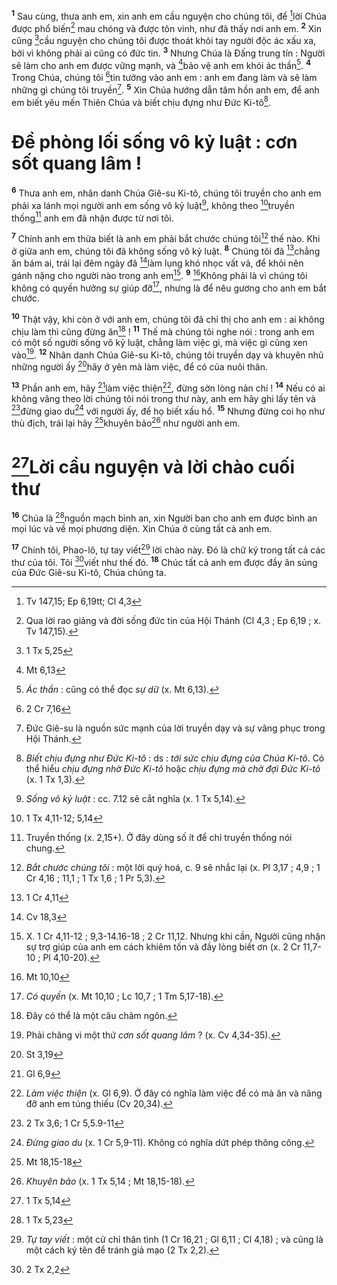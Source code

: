 <sup><b>1</b></sup> Sau cùng, thưa anh em, xin anh em cầu nguyện cho chúng tôi, để [^1*]lời Chúa được phổ biến[^1] mau chóng và được tôn vinh, như đã thấy nơi anh em. <sup><b>2</b></sup> Xin cũng [^2*]cầu nguyện cho chúng tôi được thoát khỏi tay người độc ác xấu xa, bởi vì không phải ai cũng có đức tin. <sup><b>3</b></sup> Nhưng Chúa là Đấng trung tín : Người sẽ làm cho anh em được vững mạnh, và [^3*]bảo vệ anh em khỏi ác thần[^2]. <sup><b>4</b></sup> Trong Chúa, chúng tôi [^4*]tin tưởng vào anh em : anh em đang làm và sẽ làm những gì chúng tôi truyền[^3]. <sup><b>5</b></sup> Xin Chúa hướng dẫn tâm hồn anh em, để anh em biết yêu mến Thiên Chúa và biết chịu đựng như Đức Ki-tô[^4].

# Đề phòng lối sống vô kỷ luật : cơn sốt quang lâm !
<sup><b>6</b></sup> Thưa anh em, nhân danh Chúa Giê-su Ki-tô, chúng tôi truyền cho anh em phải xa lánh mọi người anh em sống vô kỷ luật[^5], không theo [^5*]truyền thống[^6] anh em đã nhận được từ nơi tôi.

<sup><b>7</b></sup> Chính anh em thừa biết là anh em phải bắt chước chúng tôi[^7] thế nào. Khi ở giữa anh em, chúng tôi đã không sống vô kỷ luật. <sup><b>8</b></sup> Chúng tôi đã [^6*]chẳng ăn bám ai, trái lại đêm ngày đã [^7*]làm lụng khó nhọc vất vả, để khỏi nên gánh nặng cho người nào trong anh em[^8]. <sup><b>9</b></sup> [^8*]Không phải là vì chúng tôi không có quyền hưởng sự giúp đỡ[^9], nhưng là để nêu gương cho anh em bắt chước.

<sup><b>10</b></sup> Thật vậy, khi còn ở với anh em, chúng tôi đã chỉ thị cho anh em : ai không chịu làm thì cũng đừng ăn[^10] ! <sup><b>11</b></sup> Thế mà chúng tôi nghe nói : trong anh em có một số người sống vô kỷ luật, chẳng làm việc gì, mà việc gì cũng xen vào[^11]. <sup><b>12</b></sup> Nhân danh Chúa Giê-su Ki-tô, chúng tôi truyền dạy và khuyên nhủ những người ấy [^9*]hãy ở yên mà làm việc, để có của nuôi thân.

<sup><b>13</b></sup> Phần anh em, hãy [^10*]làm việc thiện[^12], đừng sờn lòng nản chí ! <sup><b>14</b></sup> Nếu có ai không vâng theo lời chúng tôi nói trong thư này, anh em hãy ghi lấy tên và [^11*]đừng giao du[^13] với người ấy, để họ biết xấu hổ. <sup><b>15</b></sup> Nhưng đừng coi họ như thù địch, trái lại hãy [^12*]khuyên bảo[^14] như người anh em.

# [^13*]Lời cầu nguyện và lời chào cuối thư
<sup><b>16</b></sup> Chúa là [^14*]nguồn mạch bình an, xin Người ban cho anh em được bình an mọi lúc và về mọi phương diện. Xin Chúa ở cùng tất cả anh em.

<sup><b>17</b></sup> Chính tôi, Phao-lô, tự tay viết[^15] lời chào này. Đó là chữ ký trong tất cả các thư của tôi. Tôi [^15*]viết như thế đó. <sup><b>18</b></sup> Chúc tất cả anh em được đầy ân sủng của Đức Giê-su Ki-tô, Chúa chúng ta.

[^1]: Qua lời rao giảng và đời sống đức tin của Hội Thánh (Cl 4,3 ; Ep 6,19 ; x. Tv 147,15).
[^2]: <i>Ác thần</i> : cũng có thể đọc <i>sự dữ</i> (x. Mt 6,13).
[^3]: Đức Giê-su là nguồn sức mạnh của lời truyền dạy và sự vâng phục trong Hội Thánh.
[^4]: <i>Biết chịu đựng như Đức Ki-tô</i> : ds : <i>tới sức chịu đựng của Chúa Ki-tô</i>. Có thể hiểu <i>chịu đựng nhờ Đức Ki-tô</i> hoặc <i>chịu đựng mà chờ đợi Đức Ki-tô</i> (x. 1 Tx 1,3).
[^5]: <i>Sống vô kỷ luật</i> : cc. 7.12 sẽ cắt nghĩa (x. 1 Tx 5,14).
[^6]: Truyền thống (x. 2,15+). Ở đây dùng số ít để chỉ truyền thống nói chung.
[^7]: <i>Bắt chước chúng tôi</i> : một lời quý hoá, c. 9 sẽ nhắc lại (x. Pl 3,17 ; 4,9 ; 1 Cr 4,16 ; 11,1 ; 1 Tx 1,6 ; 1 Pr 5,3).
[^8]: X. 1 Cr 4,11-12 ; 9,3-14.16-18 ; 2 Cr 11,12. Nhưng khi cần, Người cũng nhận sự trợ giúp của anh em cách khiêm tốn và đầy lòng biết ơn (x. 2 Cr 11,7-10 ; Pl 4,10-20).
[^9]: <i>Có quyền</i> (x. Mt 10,10 ; Lc 10,7 ; 1 Tm 5,17-18).
[^10]: Đây có thể là một câu châm ngôn.
[^11]: Phải chăng vì một thứ <i>cơn sốt quang lâm</i> ? (x. Cv 4,34-35).
[^12]: <i>Làm việc thiện</i> (x. Gl 6,9). Ở đây có nghĩa làm việc để có mà ăn và nâng đỡ anh em túng thiếu (Cv 20,34).
[^13]: <i>Đừng giao du</i> (x. 1 Cr 5,9-11). Không có nghĩa dứt phép thông công.
[^14]: <i>Khuyên bảo</i> (x. 1 Tx 5,14 ; Mt 18,15-18).
[^15]: <i>Tự tay viết</i> : một cử chỉ thân tình (1 Cr 16,21 ; Gl 6,11 ; Cl 4,18) ; và cũng là một cách ký tên để tránh giả mạo (2 Tx 2,2).
[^1*]: Tv 147,15; Ep 6,19tt; Cl 4,3
[^2*]: 1 Tx 5,25
[^3*]: Mt 6,13
[^4*]: 2 Cr 7,16
[^5*]: 1 Tx 4,11-12; 5,14
[^6*]: 1 Cr 4,11
[^7*]: Cv 18,3
[^8*]: Mt 10,10
[^9*]: St 3,19
[^10*]: Gl 6,9
[^11*]: 2 Tx 3,6; 1 Cr 5,5.9-11
[^12*]: Mt 18,15-18
[^13*]: 1 Tx 5,14
[^14*]: 1 Tx 5,23
[^15*]: 2 Tx 2,2
